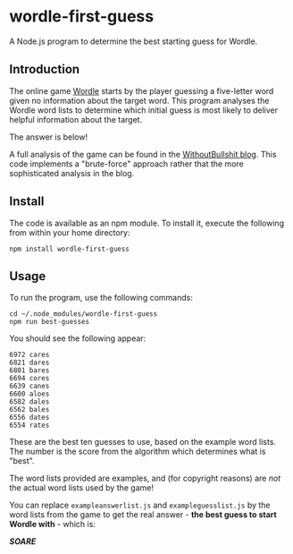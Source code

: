 # wordle-first-guess
A Node.js program to determine the best starting guess for Wordle.

## Introduction
The online game [Wordle](https://www.nytimes.com/games/wordle/index.html) starts
by the player guessing a five-letter word given no information about the target
word. This program analyses the Wordle word lists to determine which initial
guess is most likely to deliver helpful information about the target.

The answer is below!

A full analysis of the game can be found in the
[WithoutBullshit blog](https://withoutbullshit.com/blog/wordle-revised-mathematical-analysis-of-the-first-guess). This code implements a "brute-force" approach
rather that the more sophisticated analysis in the blog.

## Install
The code is available as an npm module. To install it, execute the following
from within your home directory:

```
npm install wordle-first-guess
```
## Usage
To run the program, use the following commands:

```
cd ~/.node_modules/wordle-first-guess
npm run best-guesses
```

You should see the following appear:

```
6972 cares
6821 dares
6801 bares
6694 cores
6639 canes
6600 aloes
6582 dales
6562 bales
6556 dates
6554 rates
```

These are the best ten guesses to use, based on the example word lists.
The number is the score from the algorithm which determines what is "best".

The word lists provided are examples, and (for copyright reasons) are *not*
the actual word lists used by the game!

You can replace `exampleanswerlist.js` and `exampleguesslist.js` by the word
lists from the game to get the
real answer - **the best guess to start Wordle with** - which is:

***SOARE***
